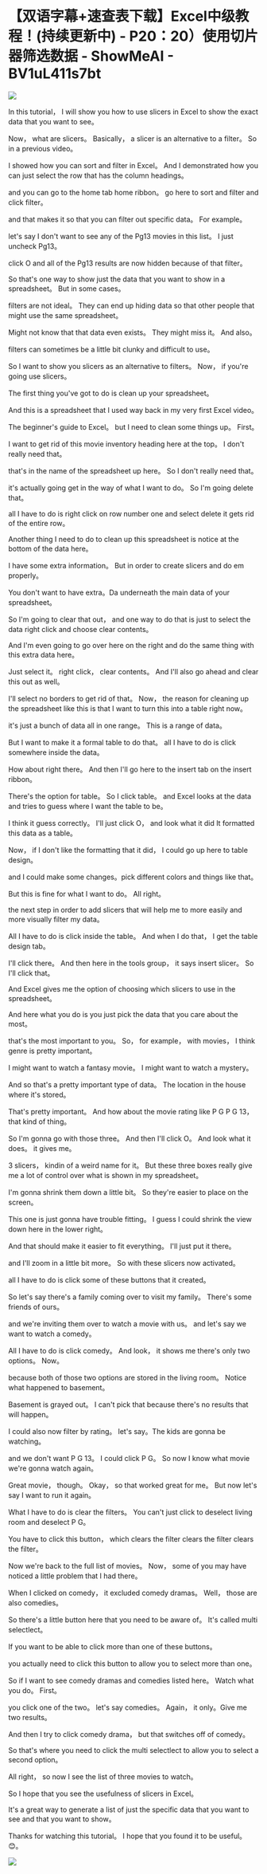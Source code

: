 # 【双语字幕+速查表下载】Excel中级教程！(持续更新中) - P20：20）使用切片器筛选数据 - ShowMeAI - BV1uL411s7bt

![](img/1a16bf7124803b0951f6a76597d440e4_0.png)

In this tutorial， I will show you how to use slicers in Excel to show the exact data that you want to see。

 Now， what are slicers。 Basically， a slicer is an alternative to a filter。 So in a previous video。

 I showed how you can sort and filter in Excel。 And I demonstrated how you can just select the row that has the column headings。

 and you can go to the home tab home ribbon。 go here to sort and filter and click filter。

 and that makes it so that you can filter out specific data。 For example。

 let's say I don't want to see any of the Pg13 movies in this list。 I just uncheck Pg13。

 click O and all of the Pg13 results are now hidden because of that filter。

 So that's one way to show just the data that you want to show in a spreadsheet。 But in some cases。

 filters are not ideal。 They can end up hiding data so that other people that might use the same spreadsheet。

Might not know that that data even exists。 They might miss it。 And also。

 filters can sometimes be a little bit clunky and difficult to use。

 So I want to show you slicers as an alternative to filters。 Now， if you're going use slicers。

 The first thing you've got to do is clean up your spreadsheet。

 And this is a spreadsheet that I used way back in my very first Excel video。

 The beginner's guide to Excel。 but I need to clean some things up。 First。

 I want to get rid of this movie inventory heading here at the top。 I don't really need that。

 that's in the name of the spreadsheet up here。 So I don't really need that。

 it's actually going get in the way of what I want to do。 So I'm going delete that。

 all I have to do is right click on row number one and select delete it gets rid of the entire row。

 Another thing I need to do to clean up this spreadsheet is notice at the bottom of the data here。

 I have some extra information。 But in order to create slicers and do em properly。

 You don't want to have extra。Da underneath the main data of your spreadsheet。

 So I'm going to clear that out， and one way to do that is just to select the data right click and choose clear contents。

And I'm even going to go over here on the right and do the same thing with this extra data here。

 Just select it。 right click， clear contents。 And I'll also go ahead and clear this out as well。

 I'll select no borders to get rid of that。 Now， the reason for cleaning up the spreadsheet like this is that I want to turn this into a table right now。

 it's just a bunch of data all in one range。 This is a range of data。

 But I want to make it a formal table to do that。 all I have to do is click somewhere inside the data。

 How about right there。 And then I'll go here to the insert tab on the insert ribbon。

 There's the option for table。 So I click table。 and Excel looks at the data and tries to guess where I want the table to be。

 I think it guess correctly。 I'll just click O， and look what it did It formatted this data as a table。

 Now， if I don't like the formatting that it did， I could go up here to table design。

 and I could make some changes。pick different colors and things like that。

 But this is fine for what I want to do。 All right。

 the next step in order to add slicers that will help me to more easily and more visually filter my data。

 All I have to do is click inside the table。 And when I do that， I get the table design tab。

 I'll click there。 And then here in the tools group， it says insert slicer。 So I'll click that。

 And Excel gives me the option of choosing which slicers to use in the spreadsheet。

 And here what you do is you just pick the data that you care about the most。

 that's the most important to you。 So， for example， with movies， I think genre is pretty important。

 I might want to watch a fantasy movie。 I might want to watch a mystery。

 And so that's a pretty important type of data。 The location in the house where it's stored。

 That's pretty important。 And how about the movie rating like P G P G 13， that kind of thing。

 So I'm gonna go with those three。 And then I'll click O。 And look what it does。 it gives me。

3 slicers， kindin of a weird name for it。 But these three boxes really give me a lot of control over what is shown in my spreadsheet。

 I'm gonna shrink them down a little bit。 So they're easier to place on the screen。

 This one is just gonna have trouble fitting。 I guess I could shrink the view down here in the lower right。

 And that should make it easier to fit everything。 I'll just put it there。

 and I'll zoom in a little bit more。 So with these slicers now activated。

 all I have to do is click some of these buttons that it created。

 So let's say there's a family coming over to visit my family。 There's some friends of ours。

 and we're inviting them over to watch a movie with us。 and let's say we want to watch a comedy。

 All I have to do is click comedy。 And look， it shows me there's only two options。 Now。

 because both of those two options are stored in the living room。 Notice what happened to basement。

 Basement is grayed out。 I can't pick that because there's no results that will happen。

 I could also now filter by rating。 let's say。The kids are gonna be watching。

 and we don't want P G 13。 I could click P G。 So now I know what movie we're gonna watch again。

 Great movie， though。 Okay， so that worked great for me。 But now let's say I want to run it again。

 What I have to do is clear the filters。 You can't just click to deselect living room and deselect P G。

 You have to click this button， which clears the filter clears the filter clears the filter。

 Now we're back to the full list of movies。 Now， some of you may have noticed a little problem that I had there。

 When I clicked on comedy， it excluded comedy dramas。 Well， those are also comedies。

 So there's a little button here that you need to be aware of。 It's called multi selectlect。

 If you want to be able to click more than one of these buttons。

 you actually need to click this button to allow you to select more than one。

 So if I want to see comedy dramas and comedies listed here。 Watch what you do。 First。

 you click one of the two。 let's say comedies。 Again， it only。Give me two results。

 And then I try to click comedy drama， but that switches off of comedy。

 So that's where you need to click the multi selectlect to allow you to select a second option。

 All right， so now I see the list of three movies to watch。

 So I hope that you see the usefulness of slicers in Excel。

 It's a great way to generate a list of just the specific data that you want to see and that you want to show。

 Thanks for watching this tutorial。 I hope that you found it to be useful。😊。



![](img/1a16bf7124803b0951f6a76597d440e4_2.png)